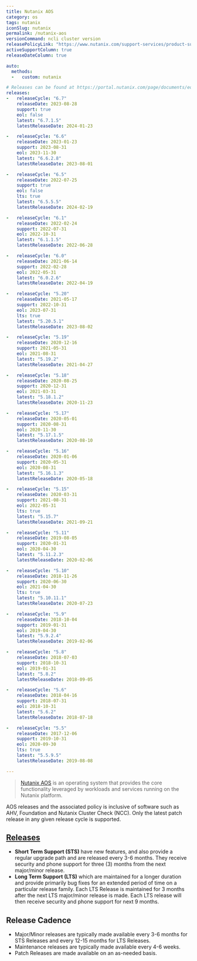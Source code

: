 ```yaml
---
title: Nutanix AOS
category: os
tags: nutanix
iconSlug: nutanix
permalink: /nutanix-aos
versionCommand: ncli cluster version
releasePolicyLink: "https://www.nutanix.com/support-services/product-support/support-policies-and-faqs"
activeSupportColumn: true
releaseDateColumn: true

auto:
  methods:
  -   custom: nutanix

# Releases can be found at https://portal.nutanix.com/page/documents/eol/list?type=aos.
releases:
-   releaseCycle: "6.7"
    releaseDate: 2023-08-28
    support: true
    eol: false
    latest: "6.7.1.5"
    latestReleaseDate: 2024-01-23

-   releaseCycle: "6.6"
    releaseDate: 2023-01-23
    support: 2023-08-31
    eol: 2023-11-30
    latest: "6.6.2.8"
    latestReleaseDate: 2023-08-01

-   releaseCycle: "6.5"
    releaseDate: 2022-07-25
    support: true
    eol: false
    lts: true
    latest: "6.5.5.5"
    latestReleaseDate: 2024-02-19

-   releaseCycle: "6.1"
    releaseDate: 2022-02-24
    support: 2022-07-31
    eol: 2022-10-31
    latest: "6.1.1.5"
    latestReleaseDate: 2022-06-28

-   releaseCycle: "6.0"
    releaseDate: 2021-06-14
    support: 2022-02-28
    eol: 2022-05-31
    latest: "6.0.2.6"
    latestReleaseDate: 2022-04-19

-   releaseCycle: "5.20"
    releaseDate: 2021-05-17
    support: 2022-10-31
    eol: 2023-07-31
    lts: true
    latest: "5.20.5.1"
    latestReleaseDate: 2023-08-02

-   releaseCycle: "5.19"
    releaseDate: 2020-12-16
    support: 2021-05-31
    eol: 2021-08-31
    latest: "5.19.2"
    latestReleaseDate: 2021-04-27

-   releaseCycle: "5.18"
    releaseDate: 2020-08-25
    support: 2020-12-31
    eol: 2021-03-31
    latest: "5.18.1.2"
    latestReleaseDate: 2020-11-23

-   releaseCycle: "5.17"
    releaseDate: 2020-05-01
    support: 2020-08-31
    eol: 2020-11-30
    latest: "5.17.1.5"
    latestReleaseDate: 2020-08-10

-   releaseCycle: "5.16"
    releaseDate: 2020-01-06
    support: 2020-05-31
    eol: 2020-08-31
    latest: "5.16.1.3"
    latestReleaseDate: 2020-05-18

-   releaseCycle: "5.15"
    releaseDate: 2020-03-31
    support: 2021-08-31
    eol: 2022-05-31
    lts: true
    latest: "5.15.7"
    latestReleaseDate: 2021-09-21

-   releaseCycle: "5.11"
    releaseDate: 2019-08-05
    support: 2020-01-31
    eol: 2020-04-30
    latest: "5.11.2.3"
    latestReleaseDate: 2020-02-06

-   releaseCycle: "5.10"
    releaseDate: 2018-11-26
    support: 2020-06-30
    eol: 2021-04-30
    lts: true
    latest: "5.10.11.1"
    latestReleaseDate: 2020-07-23

-   releaseCycle: "5.9"
    releaseDate: 2018-10-04
    support: 2019-01-31
    eol: 2019-04-30
    latest: "5.9.2.4"
    latestReleaseDate: 2019-02-06

-   releaseCycle: "5.8"
    releaseDate: 2018-07-03
    support: 2018-10-31
    eol: 2019-01-31
    latest: "5.8.2"
    latestReleaseDate: 2018-09-05

-   releaseCycle: "5.6"
    releaseDate: 2018-04-16
    support: 2018-07-31
    eol: 2018-10-31
    latest: "5.6.2"
    latestReleaseDate: 2018-07-18

-   releaseCycle: "5.5"
    releaseDate: 2017-12-06
    support: 2019-10-31
    eol: 2020-09-30
    lts: true
    latest: "5.5.9.5"
    latestReleaseDate: 2019-08-08

---
```


> [Nutanix AOS](https://www.nutanixbible.com/4a-book-of-aos-architecture.html) is an operating
> system that provides the core functionality leveraged by workloads and services running on the
> Nutanix platform.

AOS releases and the associated policy is inclusive of software such as AHV, Foundation and Nutanix
Cluster Check (NCC). Only the latest patch release in any given release cycle is supported.

## [Releases](https://portal.nutanix.com/page/documents/kbs/details?targetId=kA00e000000LIi9CAG)

* **Short Term Support (STS)** have new features, and also provide a regular upgrade path and are
  released every 3-6 months. They receive security and phone support for three (3) months from the
  next major/minor release.
* **Long Term Support (LTS)** which are maintained for a longer duration and provide primarily bug
  fixes for an extended period of time on a particular release family. Each LTS Release is
  maintained for 3 months after the next LTS major/minor release is made. Each LTS release will
  then receive security and phone support for next 9 months.

## Release Cadence

* Major/Minor releases are typically made available every 3-6 months for STS Releases and every
  12-15 months for LTS Releases.
* Maintenance releases are typically made available every 4-6 weeks.
* Patch Releases are made available on an as-needed basis.
